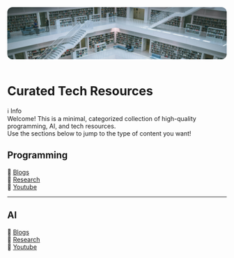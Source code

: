 <link rel="stylesheet" href="css/general.css">

<div style="width:100%; height:120px; overflow:hidden; border-radius:12px;">
  <img src="images/library.jpg" alt="Header" style="width:100%; object-fit:cover; object-position:center top; display:block;">
</div>

<br>

# Curated Tech Resources

<div class="callout callout-info">
  <div class="callout-title">
    <span class="callout-icon">ℹ️</span>
    Info
  </div>
  Welcome! This is a minimal, categorized collection of high-quality programming, AI, and tech resources.<br>
  Use the sections below to jump to the type of content you want!
</div>

## Programming

<div class="callout callout-note">
  <div class="callout-title">
    <span class="callout-icon">📝</span>
	 <a href="programming/blogs.html">Blogs</a>
  </div>
</div>

<div class="callout callout-info">
  <div class="callout-title">
    <span class="callout-icon">📄</span>
    <a href="programming/research.html">Research</a>
  </div>
</div>

<div class="callout callout-note">
  <div class="callout-title">
    <span class="callout-icon">🎥</span>
    <a href="programming/youtube.html">Youtube</a>
  </div>
</div>

---

## AI

<div class="callout callout-note">
  <div class="callout-title">
    <span class="callout-icon">📝</span>
	 <a href="ai/blogs.html">Blogs</a>
  </div>
</div>

<div class="callout callout-info">
  <div class="callout-title">
    <span class="callout-icon">📄</span>
    <a href="ai/research.html">Research</a>
  </div>
</div>

<div class="callout callout-note">
  <div class="callout-title">
    <span class="callout-icon">🎥</span>
    <a href="ai/youtube.html">Youtube</a>
  </div>
</div>
